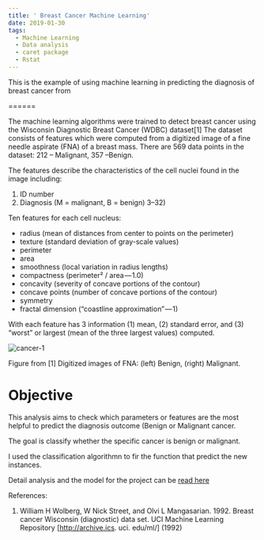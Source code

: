 ```yaml
---
title: ' Breast Cancer Machine Learning'
date: 2019-01-30
tags:
  - Machine Learning
  - Data analysis
  - caret package 
  - Rstat
---
```


This is the example of using machine learning in predicting the diagnosis of breast cancer from 

======

The machine learning algorithms were trained to detect breast
cancer using the Wisconsin Diagnostic Breast Cancer (WDBC) dataset[1] The dataset consists of features which were computed from a digitized image of a fine needle aspirate (FNA) of a breast mass. There are 569 data points in the dataset: 212 – Malignant, 357 –Benign.

The features describe the characteristics of the cell nuclei found in the image including:


1. ID number 
2. Diagnosis (M = malignant, B = benign) 3–32)

Ten features for each cell nucleus:

* radius (mean of distances from center to points on the perimeter)
* texture (standard deviation of gray-scale values)
* perimeter
* area
* smoothness (local variation in radius lengths)
* compactness (perimeter² / area — 1.0)
* concavity (severity of concave portions of the contour)
* concave points (number of concave portions of the contour)
* symmetry
* fractal dimension (“coastline approximation” — 1)

With each feature has 3 information (1) mean, (2) standard error, and (3) “worst” or largest (mean of the
three largest values) computed.


![cancer-1](https://github.com/donalbonny/donalbonny.github.io/blob/master/figures/cancer_files/figure-markdown_github/cancer-1.png)


Figure from [1] Digitized images of FNA: (left) Benign, (right) Malignant.

 # Objective 
 
 
This analysis aims to check which parameters or features are the most helpful to predict the diagnosis outcome (Benign or Malignant cancer. 
 
The goal is classify whether the specific cancer is benign or malignant. 
 
I used the classification algorithmn to fir the function that predict the new instances. 
 
Detail analysis and the model for the project can be [read here](https://github.com/donalbonny/MachineLearning_projects/blob/master/breast-cancer.md)

References: 
1. William H Wolberg, W Nick Street, and Olvi L Mangasarian. 1992. Breast cancer Wisconsin (diagnostic) data set. UCI Machine Learning Repository [http://archive.ics. uci. edu/ml/] (1992)


